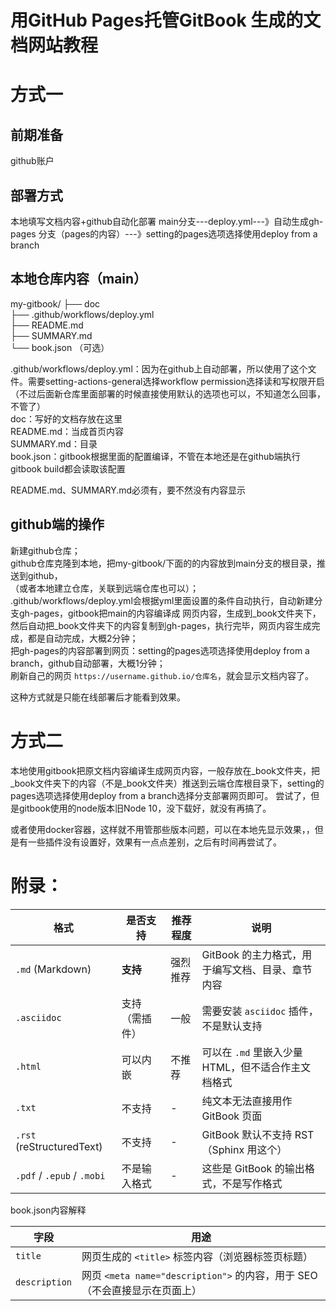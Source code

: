 # 用GitHub Pages托管GitBook 生成的文档网站教程
# 方式一
## 前期准备
github账户

## 部署方式
本地填写文档内容+github自动化部署
main分支---deploy.yml---》自动生成gh-pages
分支（pages的内容）---》setting的pages选项选择使用deploy from a branch

## 本地仓库内容（main）
my-gitbook/
├── doc  
├── .github/workflows/deploy.yml  
├── README.md  
├── SUMMARY.md  
└── book.json  （可选）  

.github/workflows/deploy.yml：因为在github上自动部署，所以使用了这个文件。需要setting-actions-general选择workflow permission选择读和写权限开启（不过后面新仓库里面部署的时候直接使用默认的选项也可以，不知道怎么回事，不管了）  
doc：写好的文档存放在这里  
README.md：当成首页内容  
SUMMARY.md：目录  
book.json：gitbook根据里面的配置编译，不管在本地还是在github端执行 gitbook build都会读取该配置  

README.md、SUMMARY.md必须有，要不然没有内容显示



## github端的操作
新建github仓库；  
github仓库克隆到本地，把my-gitbook/下面的的内容放到main分支的根目录，推送到github，  
（或者本地建立仓库，关联到远端仓库也可以）；  
.github/workflows/deploy.yml会根据yml里面设置的条件自动执行，自动新建分支gh-pages，gitbook把main的内容编译成 网页内容，生成到_book文件夹下，然后自动把_book文件夹下的内容复制到gh-pages，执行完毕，网页内容生成完成，都是自动完成，大概2分钟；  
把gh-pages的内容部署到网页：setting的pages选项选择使用deploy from a branch，github自动部署，大概1分钟；  
刷新自己的网页 `https://username.github.io/仓库名`，就会显示文档内容了。  

这种方式就是只能在线部署后才能看到效果。

# 方式二
本地使用gitbook把原文档内容编译生成网页内容，一般存放在_book文件夹，把_book文件夹下的内容（不是_book文件夹）推送到云端仓库根目录下，setting的pages选项选择使用deploy from a branch选择分支部署网页即可。
尝试了，但是gitbook使用的node版本旧Node 10，没下载好，就没有再搞了。

或者使用docker容器，这样就不用管那些版本问题，可以在本地先显示效果，，但是有一些插件没有设置好，效果有一点点差别，之后有时间再尝试了。

# 附录：
| 格式                         | 是否支持      | 推荐程度    | 说明                              |
| -------------------------- | --------- | ------- | ------------------------------- |
| `.md` (Markdown)           |  **支持**  |  强烈推荐 | GitBook 的主力格式，用于编写文档、目录、章节内容    |
| `.asciidoc`                |  支持（需插件） |  一般   | 需要安装 `asciidoc` 插件，不是默认支持       |
| `.html`                    |  可以内嵌   |  不推荐  | 可以在 `.md` 里嵌入少量 HTML，但不适合作主文档格式 |
| `.txt`                     |  不支持    | -       | 纯文本无法直接用作 GitBook 页面            |
| `.rst` (reStructuredText)  |  不支持    | -       | GitBook 默认不支持 RST（Sphinx 用这个）   |
| `.pdf` / `.epub` / `.mobi` |  不是输入格式 | -       | 这些是 GitBook 的输出格式，不是写作格式        |


book.json内容解释  

| 字段            | 用途                                                    |
| ------------- | ----------------------------------------------------- |
| `title`       | 网页生成的 `<title>` 标签内容（浏览器标签页标题）                        |
| `description` | 网页 `<meta name="description">` 的内容，用于 SEO（不会直接显示在页面上） |
